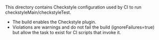 This directory contains Checkstyle configuration used by CI to run checkstyleMain/checkstyleTest.
- The build enables the Checkstyle plugin.
- Violations are warnings and do not fail the build (ignoreFailures=true) but allow the task to exist for CI scripts that invoke it.
